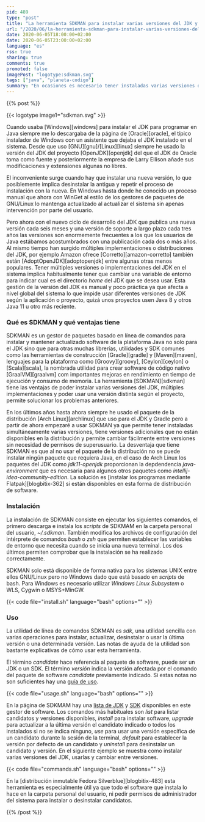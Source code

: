 ```yaml
---
pid: 489
type: "post"
title: "La herramienta SDKMAN para instalar varias versiones del JDK y software de la plataforma Java"
url: "/2020/06/la-herramienta-sdkman-para-instalar-varias-versiones-del-jdk-y-software-de-la-plataforma-java/"
date: 2020-06-05T18:00:00+02:00
date: 2020-06-05T23:00:00+02:00
language: "es"
rss: true
sharing: true
comments: true
promoted: false
imagePost: "logotype:sdkman.svg"
tags: ["java", "planeta-codigo"]
summary: "En ocasiones es necesario tener instaladas varias versiones de JDK según el proyecto, unos quizá usen Java 8 y otros quizá usen Java 11 o posterior. El gestor de software SDKMAN permite instalar múltiples versiones del JDK de forma simultánea y usar la deseada a conveniencia. Adicionalmente también permite instalar otras herramientas de la plataforma Java como Gradle y Maven o lenguajes como Groovy entre otros SDK comunes disponibles."
---
```


{{% post %}}

{{< logotype image1="sdkman.svg" >}}

Cuando usaba [Windows][windows] para instalar el JDK para programar en Java siempre me lo descargaba de la página de [Oracle][oracle], el típico instalador de Windows con un asistente que dejaba el JDK instalado en el sistema. Desde que uso [GNU][gnu]/[Linux][linux] siempre he usado la versión del JDK del proyecto [OpenJDK][openjdk] del que el JDK de Oracle toma como fuente y posteriormente la empresa de Larry Ellison añade sus modificaciones y extensiones algunas no libres.

El inconveniente surge cuando hay que instalar una nueva versión, lo que posiblemente implica desinstalar la antigua y repetir el proceso de instalación con la nueva. En Windows hasta donde he conocido un proceso manual que ahora con WinGet al estilo de los gestores de paquetes de GNU/Linux lo mantenga actualizado al actualizar el sistema sin apenas intervención por parte del usuario.

Pero ahora con el nuevo ciclo de desarrollo del JDK que publica una nueva versión cada seis meses y una versión de soporte a largo plazo cada tres años las versiones son enormemente frecuentes a los que los usuarios de Java estábamos acostumbrados con una publicación cada dos o más años. Al mismo tiempo han surgido múltiples implementaciones o distribuciones del JDK, por ejemplo Amazon ofrece [Corretto][amazon-corretto] también están [AdoptOpenJDK][adoptopenjdk] entre algunas otras menos populares. Tener múltiples versiones o implementaciones del JDK en el sistema implica habitualmente tener que cambiar una variable de entorno para indicar cual es el directorio _home_ del JDK que se desea usar. Esta gestión de la versión del JDK es manual y poco práctica ya que afecta a nivel global del sistema lo que impide usar diferentes versiones de JDK según la aplicación o proyecto, quizá unos proyectos usen Java 8 y otros Java 11 u otro más reciente.

### Qué es SDKMAN y qué ventajas tiene

SDKMAN es un gestor de paquetes basado en línea de comandos para instalar y mantener actualizado software de la plataforma Java no solo para el JDK sino que para otras muchas librerías, utilidades y SDK comunes como las herramientas de construcción [Gradle][gradle] y [Maven][maven], lenguajes para la plataforma como [Groovy][groovy], [Ceylon][ceylon] o [Scala][scala], la nombrada utilidad para crear software de código nativo [GraalVM][graalvm] com importantes mejoras en rendimiento en tiempo de ejecución y consumo de memoria. La herramienta [SDKMAN][sdkman] tiene las ventajas de poder instalar varias versiones del JDK, múltiples implementaciones y poder usar una versión distinta según el proyecto, permite solucionar los problemas anteriores.

En los últimos años hasta ahora siempre he usado el paquete de la distribución [Arch Linux][archlinux] que uso para el JDK y Gradle pero a partir de ahora empezaré a usar SDKMAN ya que permite tener instaladas simultáneamente varias versiones, tiene versiones adicionales que no están disponibles en la distribución y permite cambiar fácilmente entre versiones sin necesidad de permisos de superusuario. La desventaja que tiene SDKMAN es que al no usar el paquete de la distribución no se puede instalar ningún paquete que requiera Java, en el caso de Arch Linux los paquetes del JDK como _jdk11-openjdk_ proporcionan la depdendencia _java-environment_ que es necesaria para algunos otros paquetes como _intellij-idea-community-edition_. La solución es [instalar los programas mediante Flatpak][blogbitix-362] si están disponibles en esta forma de distribución de software.

### Instalación

La instalación de SDKMAN consiste en ejecutar los siguientes comandos, el primero descarga e instala los _scripts_ de SDKMAM en la carpeta personal del usuario, _~/.sdkman_. También modifica los archivos de configuración del intérprete de comandos _bash_ o _zsh_ que permiten establecer las variables de entorno que necesita cuando se inicia una nueva terminal. Los dos últimos permiten comprobar que la instalación se ha realizado correctamente.

SDKMAN solo está disponible de forma nativa para los sistemas UNIX entre ellos GNU/Linux pero no Windows dado que está basado en _scripts_ de bash. Para Windows es necesario utilizar _Windows Linux Subsystem_ o WLS, Cygwin o MSYS+MinGW.

{{< code file="install.sh" language="bash" options="" >}}

### Uso

La utilidad de línea de comandos SDKMAN es _sdk_, una utilidad sencilla con varias operaciones para instalar, actualizar, desinstalar o usar la última versión o una determinada versión. Las notas de ayuda de la utilidad son bastante explicativas de cómo usar esta herramienta.

El término _candidate_ hace referencia al paquete de software, puede ser un JDK o un SDK. El término _versión_ indica la versión afectada por el comando del paquete de software _candidate_ previamente indicado. Si estas notas no son suficientes hay una [guía de uso](https://sdkman.io/usage).

{{< code file="usage.sh" language="bash" options="" >}}

En la página de SDKMAM hay una [lista de JDK](https://sdkman.io/jdks) y [SDK](https://sdkman.io/sdks) disponibles en este gestor de software. Los comandos más habituales son _list_ para listar candidatos y versiones disponibles, _install_ para instalar software, _upgrade_ para actualizar a la última versión el candidato indicado o todos los instalados si no se indica ninguno, _use_ para usar una versión específica de un candidato durante la sesión de la terminal, _default_ para establecer la versión por defecto de un candidato y _uninstall_ para desinstalar un candidato y versión. En el siguiente ejemplo se muestra como instalar varias versiones del JDK, usarlas y cambiar entre versiones.

{{< code file="commands.sh" language="bash" options="" >}}

En la [distribución inmutable Fedora Silverblue][blogbitix-483] esta herramienta es especialmente útil ya que todo el software que instala lo hace en la carpeta personal del usuario, ni pedir permisos de administrador del sistema para instalar o desinstalar candidatos.

{{% /post %}}
